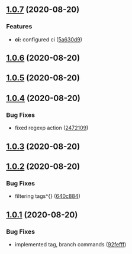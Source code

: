 ## [1.0.7](https://github.com/RobinCK/git-cleaner/compare/1.0.6...1.0.7) (2020-08-20)

### Features

- **ci:** configured ci ([5a630d9](https://github.com/RobinCK/git-cleaner/commit/5a630d9bbdc455d92f410dc4b94f1c4bc9e448e0))

## [1.0.6](https://github.com/RobinCK/git-cleaner/compare/1.0.5...1.0.6) (2020-08-20)

## [1.0.5](https://github.com/RobinCK/git-cleaner/compare/1.0.4...1.0.5) (2020-08-20)

## [1.0.4](https://github.com/RobinCK/git-cleaner/compare/1.0.3...1.0.4) (2020-08-20)

### Bug Fixes

- fixed regexp action ([2472109](https://github.com/RobinCK/git-cleaner/commit/24721096653df15e231e39bb4f3201760fa7afdd))

## [1.0.3](https://github.com/RobinCK/git-cleaner/compare/1.0.2...1.0.3) (2020-08-20)

## [1.0.2](https://github.com/RobinCK/git-cleaner/compare/1.0.1...1.0.2) (2020-08-20)

### Bug Fixes

- filtering tags^{} ([640c884](https://github.com/RobinCK/git-cleaner/commit/640c884f639b65820fcfd2353c7ef159f2415e66))

## [1.0.1](https://github.com/RobinCK/git-cleaner/compare/1.2.3...1.0.1) (2020-08-20)

### Bug Fixes

- implemented tag, branch commands ([92fefff](https://github.com/RobinCK/git-cleaner/commit/92feffffa8b19178038d703bec733dd562066db3))
